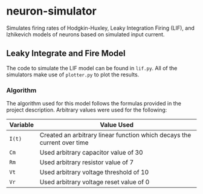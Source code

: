 # neuron-simulator
Simulates firing rates of Hodgkin-Huxley, Leaky Integration Firing (LIF), and Izhikevich models of neurons based on simulated input current.

## Leaky Integrate and Fire Model
The code to simulate the LIF model can be found in `lif.py`. All of the simulators make use of `plotter.py` to plot the results.

### Algorithm
The algorithm used for this model follows the formulas provided in the project description. Arbitrary values were used for the following: 

| Variable | Value Used |
|----------|------------------------------------------------------------------|
| `I(t)` | Created an arbitrary linear function which decays the current over time |
| `Cm` | Used arbitrary capacitor value of 30 |
| `Rm` | Used arbitrary resistor value of 7 |
| `Vt` | Used arbitrary voltage threshold of 10 |
| `Vr` | Used arbitrary voltage reset value of 0 |

